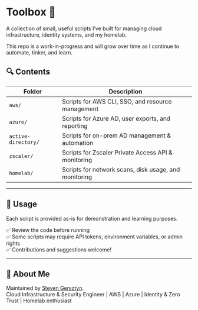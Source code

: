 # Toolbox 🧰

A collection of small, useful scripts I’ve built for managing cloud infrastructure, identity systems, and my homelab.

This repo is a work-in-progress and will grow over time as I continue to automate, tinker, and learn.

## 🔍 Contents

| Folder           | Description                                             |
|-----------------|---------------------------------------------------------|
| `aws/`           | Scripts for AWS CLI, SSO, and resource management       |
| `azure/`         | Scripts for Azure AD, user exports, and reporting       |
| `active-directory/` | Scripts for on-prem AD management & automation      |
| `zscaler/`       | Scripts for Zscaler Private Access API & monitoring     |
| `homelab/`       | Scripts for network scans, disk usage, and monitoring   |

---

## 📄 Usage

Each script is provided as-is for demonstration and learning purposes.

✅ Review the code before running  
✅ Some scripts may require API tokens, environment variables, or admin rights  
✅ Contributions and suggestions welcome!

---

## 👋 About Me

Maintained by [Steven Gersztyn](https://github.com/sgersz).  
Cloud Infrastructure & Security Engineer | AWS | Azure | Identity & Zero Trust | Homelab enthusiast
